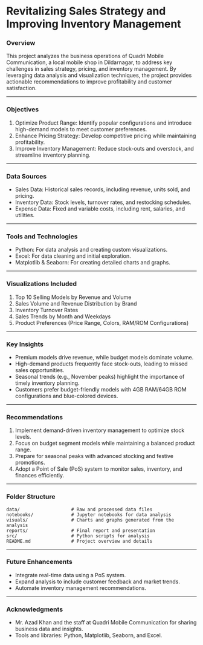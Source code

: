 
# **Revitalizing Sales Strategy and Improving Inventory Management**

### **Overview**  
This project analyzes the business operations of Quadri Mobile Communication, a local mobile shop in Dildarnagar, to address key challenges in sales strategy, pricing, and inventory management. By leveraging data analysis and visualization techniques, the project provides actionable recommendations to improve profitability and customer satisfaction.

---

### **Objectives**  
1. Optimize Product Range: Identify popular configurations and introduce high-demand models to meet customer preferences.  
2. Enhance Pricing Strategy: Develop competitive pricing while maintaining profitability.  
3. Improve Inventory Management: Reduce stock-outs and overstock, and streamline inventory planning.

---

### **Data Sources**  
- Sales Data: Historical sales records, including revenue, units sold, and pricing.  
- Inventory Data: Stock levels, turnover rates, and restocking schedules.  
- Expense Data: Fixed and variable costs, including rent, salaries, and utilities.

---

### **Tools and Technologies**  
- Python: For data analysis and creating custom visualizations.  
- Excel: For data cleaning and initial exploration.  
- Matplotlib & Seaborn: For creating detailed charts and graphs.

---

### **Visualizations Included**  
1. Top 10 Selling Models by Revenue and Volume  
2. Sales Volume and Revenue Distribution by Brand  
3. Inventory Turnover Rates  
4. Sales Trends by Month and Weekdays  
5. Product Preferences (Price Range, Colors, RAM/ROM Configurations)

---

### **Key Insights**  
- Premium models drive revenue, while budget models dominate volume.  
- High-demand products frequently face stock-outs, leading to missed sales opportunities.  
- Seasonal trends (e.g., November peaks) highlight the importance of timely inventory planning.  
- Customers prefer budget-friendly models with 4GB RAM/64GB ROM configurations and blue-colored devices.

---

### **Recommendations**  
1. Implement demand-driven inventory management to optimize stock levels.  
2. Focus on budget segment models while maintaining a balanced product range.  
3. Prepare for seasonal peaks with advanced stocking and festive promotions.  
4. Adopt a Point of Sale (PoS) system to monitor sales, inventory, and finances efficiently.

---

### **Folder Structure**  
```
data/                   # Raw and processed data files  
notebooks/              # Jupyter notebooks for data analysis  
visuals/                # Charts and graphs generated from the analysis  
reports/                # Final report and presentation  
src/                    # Python scripts for analysis  
README.md               # Project overview and details  
```

---

### **Future Enhancements**  
- Integrate real-time data using a PoS system.  
- Expand analysis to include customer feedback and market trends.  
- Automate inventory management recommendations.

---

### **Acknowledgments**  
- Mr. Azad Khan and the staff at Quadri Mobile Communication for sharing business data and insights.  
- Tools and libraries: Python, Matplotlib, Seaborn, and Excel.  
